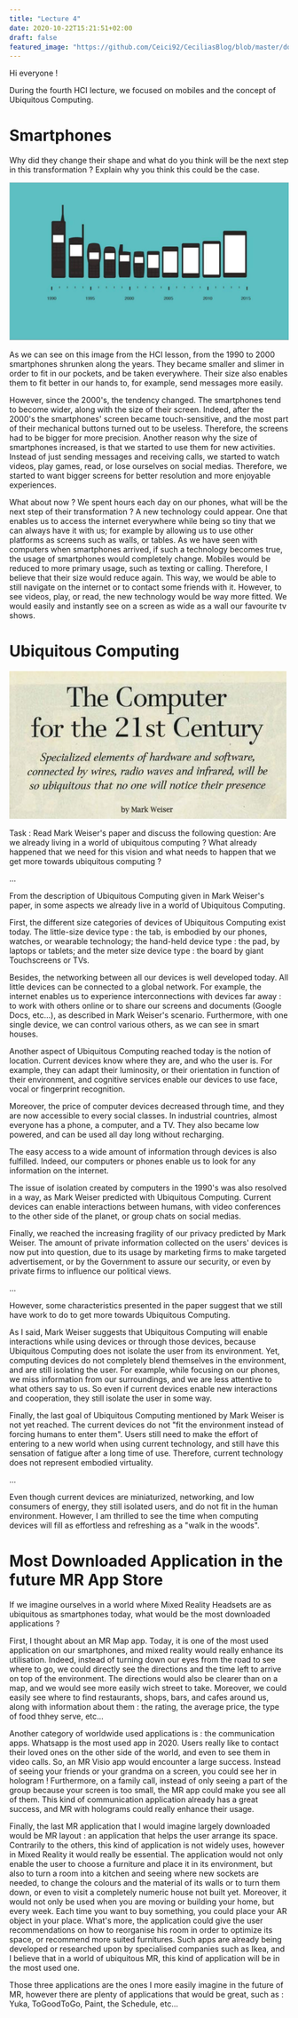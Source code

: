 ```yaml
---
title: "Lecture 4"
date: 2020-10-22T15:21:51+02:00
draft: false
featured_image: "https://github.com/Ceici92/CeciliasBlog/blob/master/docs/images/Lecture4/UbiquitousComputing.JPG?raw=true"
---
```


Hi everyone !


During the fourth HCI lecture, we focused on mobiles and the concept of Ubiquitous Computing.

# Smartphones

Why did they change their shape and what do you think will be the next step in this transformation ? Explain why you think this could be the case.

![alt Text](https://github.com/Ceici92/CeciliasBlog/blob/master/docs/images/Lecture4/EvolutionMobileDiapo.JPG?raw=true "Evolution smartphones")

As we can see on this image from the HCI lesson, from the 1990 to 2000 smartphones shrunken along the years. 
They became smaller and slimer in order to fit in our pockets, and be taken everywhere. 
Their size also enables them to fit better in our hands to, for example, send messages more easily.


However, since the 2000's, the tendency changed. The smartphones tend to become wider, along with the size of their screen.
Indeed, after the 2000's the smartphones' screen became touch-sensitive, and the most part of their mechanical buttons turned out to be useless. 
Therefore, the screens had to be bigger for more precision.
Another reason why the size of smartphones increased, is that we started to use them for new activities.
Instead of just sending messages and receiving calls, we started to watch videos, play games, read, or lose ourselves on social medias. 
Therefore, we started to want bigger screens for better resolution and more enjoyable experiences.

What about now ? We spent hours each day on our phones, what will be the next step of their transformation ?
A new technology could appear. One that enables us to access the internet everywhere while being so tiny that we can always have it with us; for example by allowing us to use other platforms as screens such as walls, or tables.
As we have seen with computers when smartphones arrived, if such a technology becomes true, the usage of smartphones would completely change.
Mobiles would be reduced to more primary usage, such as texting or calling.
Therefore, I believe that their size would reduce again. This way, we would be able to still navigate on the internet or to contact some friends with it. 
However, to see videos, play, or read, the new technology would be way more fitted.
We would easily and instantly see on a screen as wide as a wall our favourite tv shows.



# Ubiquitous Computing

![alt Text](https://github.com/Ceici92/CeciliasBlog/blob/master/docs/images/Lecture4/UbiquitousComputing.JPG?raw=true "")

Task : Read Mark Weiser's paper and discuss the following question: Are we already living in a world of
ubiquitous computing ? What already happened that we need for this vision and what needs to
happen that we get more towards ubiquitous computing ?

...

From the description of Ubiquitous Computing given in Mark Weiser's paper, in some aspects we already live in a world of Ubiquitous Computing.


First, the different size categories of devices of Ubiquitous Computing exist today.
The little-size device type : the tab, is embodied by our phones, watches, or wearable technology; the hand-held device type : the pad, by laptops or tablets; and the meter size device type : the board by giant Touchscreens or TVs.


Besides, the networking between all our devices is well developed today. 
All little devices can be connected to a global network. 
For example, the internet enables us to experience interconnections with devices far away : to work with others online or to share our screens and documents (Google Docs, etc...), as described in Mark Weiser's scenario. 
Furthermore, with one single device, we can control various others, as we can see in smart houses.


Another aspect of Ubiquitous Computing reached today is the notion of location. 
Current devices know where they are, and who the user is.
For example, they can adapt their luminosity, or their orientation in function of their environment, and cognitive services enable our devices to use face, vocal or fingerprint recognition.


Moreover, the price of computer devices decreased through time, and they are now accessible to every social classes. 
In industrial countries, almost everyone has a phone, a computer, and a TV. 
They also became low powered, and can be used all day long without recharging.


The easy access to a wide amount of information through devices is also fulfilled. 
Indeed, our computers or phones enable us to look for any information on the internet.


The issue of isolation created by computers in the 1990's was also resolved in a way, as Mark Weiser predicted with Ubiquitous Computing. 
Current devices can enable interactions between humans, with video conferences to the other side of the planet, or group chats on social medias.


Finally, we reached the increasing fragility of our privacy predicted by Mark Weiser.
The amount of private information collected on the users' devices is now put into question, due to its usage by marketing firms to make targeted advertisement, 
or by the Government to assure our security, or even by private firms to influence our political views.

...


However, some characteristics presented in the paper suggest that we still have work to do to get more towards Ubiquitous Computing.


As I said, Mark Weiser suggests that Ubiquitous Computing will enable interactions while using devices or through those devices, because Ubiquitous Computing does not isolate the user from its environment.
Yet, computing devices do not completely blend themselves in the environment, and are still isolating the user.
For example, while focusing on our phones, we miss information from our surroundings, and we are less attentive to what others say to us.
So even if current devices enable new interactions and cooperation, they still isolate the user in some way.


Finally, the last goal of Ubiquitous Computing mentioned by Mark Weiser is not yet reached.
The current devices do not "fit the environment instead of forcing humans to enter them".
Users still need to make the effort of entering to a new world when using current technology, and still have this sensation of fatigue after a long time of use.
Therefore, current technology does not represent embodied virtuality.

...

Even though current devices are miniaturized, networking, and low consumers of energy, they still isolated users, and do not fit in the human environment. 
However, I am thrilled to see the time when computing devices will fill as effortless and refreshing as a "walk in the woods".


# Most Downloaded Application in the future MR App Store

If we imagine ourselves in a world where Mixed Reality Headsets are as ubiquitous as smartphones today, what would be the most downloaded applications ?

First, I thought about an MR Map app. 
Today, it is one of the most used application on our smartphones, and mixed reality would really enhance its utilisation.
Indeed, instead of turning down our eyes from the road to see where to go, we could directly see the directions and the time left to arrive on top of the environment.
The directions would also be clearer than on a map, and we would see more easily wich street to take.
Moreover, we could easily see where to find restaurants, shops, bars, and cafes around us, along with information about them : the rating, the average price, the type of food thhey serve, etc...

Another category of worldwide used applications is : the communication apps. 
Whatsapp is the most used app in 2020.
Users really like to contact their loved ones on the other side of the world, and even to see them in video calls.
So, an MR Visio app would encounter a large success. 
Instead of seeing your friends or your grandma on a screen, you could see her in hologram !
Furthermore, on a family call, instead of only seeing a part of the group because your screen is too small, the MR app could make you see all of them.
This kind of communication application already has a great success, and MR with holograms could really enhance their usage.

Finally, the last MR application that I would imagine largely downloaded would be MR layout : an application that helps the user arrange its space. 
Contrarily to the others, this kind of application is not widely uses, however in Mixed Reality it would really be essential.
The application would not only enable the user to choose a furniture and place it in its environment, but also to turn a room into a kitchen and seeing where new sockets are needed, to change the colours and the material of its walls or to turn them down, or even to visit a completely numeric house not built yet. 
Moreover, it would not only be used when you are moving or building your home, but every week.
Each time you want to buy something, you could place your AR object in your place.
What's more, the application could give the user recommendations on how to reorganise his room in order to optimize its space, or recommend more suited furnitures.
Such apps are already being developed or researched upon by specialised companies such as Ikea, and I believe that in a world of ubiquitous MR, this kind of application will be in the most used one.

Those three applications are the ones I more easily imagine in the future of MR, however there are plenty of applications that would be great, such as : Yuka, ToGoodToGo, Paint, the Schedule, etc...